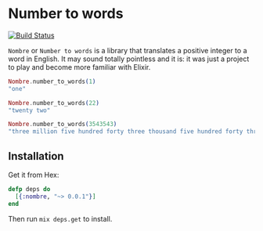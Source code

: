 Number to words
===============

[![Build Status](https://travis-ci.org/deansc/number_to_words.svg?branch=master)](https://travis-ci.org/deansc/number_to_words)

`Nombre` or `Number to words` is a library that translates a positive integer to a word in English. It may sound totally pointless and it is: it was just a project to play and become more familiar with Elixir. 

```elixir
Nombre.number_to_words(1)
"one"

Nombre.number_to_words(22)
"twenty two"

Nombre.number_to_words(3543543)
"three million five hundred forty three thousand five hundred forty three"
```

## Installation

Get it from Hex:

```elixir
defp deps do
  [{:nombre, "~> 0.0.1"}]
end
```

Then run `mix deps.get` to install.


